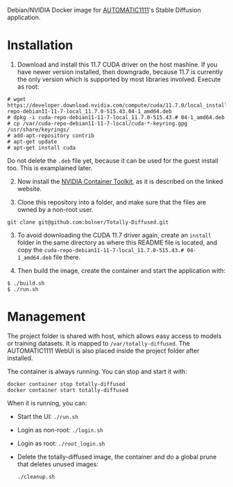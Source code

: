 
Debian/NVIDIA Docker image for [AUTOMATIC1111](https://github.com/AUTOMATIC1111/stable-diffusion-webui)'s Stable Diffusion application.

# Installation

1. Download and install this 11.7 CUDA driver on the host mashine. If you have newer version installed, then downgrade, because 11.7 is currently the only version which is supported by most libraries involved. Execute as root:
```
# wget https://developer.download.nvidia.com/compute/cuda/11.7.0/local_installers/cuda-repo-debian11-11-7-local_11.7.0-515.43.04-1_amd64.deb
# dpkg -i cuda-repo-debian11-11-7-local_11.7.0-515.43.# 04-1_amd64.deb
# cp /var/cuda-repo-debian11-11-7-local/cuda-*-keyring.gpg /usr/share/keyrings/
# add-apt-repository contrib
# apt-get update
# apt-get install cuda
```

Do not delete the `.deb` file yet, because it can be used for the guest install too. This is examplained later.

2. Now install the [NVIDIA Container Toolkit](https://docs.nvidia.com/datacenter/cloud-native/container-toolkit/install-guide.html), as it is described on the linked website.

3. Clone this repository into a folder, and make sure that the files are owned by a non-root user.
```
git clone git@github.com:bolner/Totally-Diffused.git
```

3. To avoid downloading the CUDA 11.7 driver again, create an `install` folder in the same directory as where this README file is located, and copy the `cuda-repo-debian11-11-7-local_11.7.0-515.43.# 04-1_amd64.deb` file there.

3. Then build the image, create the container and start the application with:
```
$ ./build.sh
$ ./run.sh
```

# Management

The project folder is shared with host, which allows easy access to models or training datasets. It is mapped to `/var/totally-diffused`. The AUTOMATIC1111 WebUI is also placed inside the project folder after installed.

The container is always running. You can stop and start it with:
```
docker container stop totally-diffused
docker container start totally-diffused
```

When it is running, you can:
- Start the UI: `./run.sh`
- Login as non-root: `./login.sh`
- Login as root: `./root_login.sh`
- Delete the totally-diffused image, the container and do a global prune that deletes unused images:

    `./cleanup.sh`

